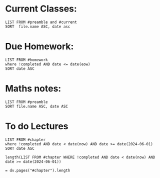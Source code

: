 # Current Classes:
```dataview
LIST FROM #preamble and #current
SORT  file.name ASC, date asc
```
# Due Homework:
```dataview
LIST FROM #homework 
where !completed AND date <= date(eow)
SORT date ASC
```

# Maths notes:
```dataview
LIST FROM #preamble 
SORT file.name ASC, date ASC
```
# To do Lectures
```dataview
LIST FROM #chapter 
where !completed AND date < date(now) AND date >= date(2024-06-01)
SORT date ASC
```
```dataview
length(LIST FROM #chapter WHERE !completed AND date < date(now) AND date >= date(2024-06-01))
```

`= dv.pages("#chapter").length`




